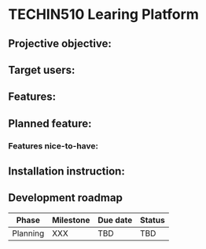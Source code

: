 # TECHIN510 Learing Platform

## Projective objective:

## Target users:

## Features:

## Planned feature:

### Features nice-to-have:

## Installation instruction:

## Development roadmap

| Phase    | Milestone | Due date | Status |
|----------|-----------|----------|--------|
| Planning | XXX       | TBD      | TBD    |
